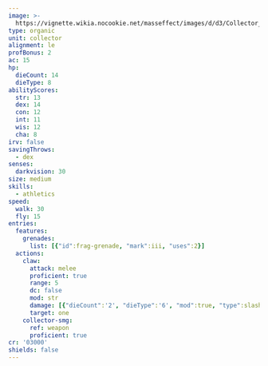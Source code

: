 ```yaml
---
image: >-
  https://vignette.wikia.nocookie.net/masseffect/images/d/d3/Collector_TrooperME3.jpg/revision/latest/scale-to-width-down/350?cb=20121201212208
type: organic
unit: collector
alignment: le
profBonus: 2
ac: 15
hp:
  dieCount: 14
  dieType: 8
abilityScores:
  str: 13
  dex: 14
  con: 12
  int: 11
  wis: 12
  cha: 8
irv: false
savingThrows:
  - dex
senses:
  darkvision: 30
size: medium
skills:
  - athletics
speed:
  walk: 30
  fly: 15
entries:
  features:
    grenades:
      list: [{"id":frag-grenade, "mark":iii, "uses":2}]
  actions:
    claw:
      attack: melee
      proficient: true
      range: 5
      dc: false
      mod: str
      damage: [{"dieCount":'2', "dieType":'6', "mod":true, "type":slashing}]
      target: one
    collector-smg:
      ref: weapon
      proficient: true
cr: '03000'
shields: false
---
```

